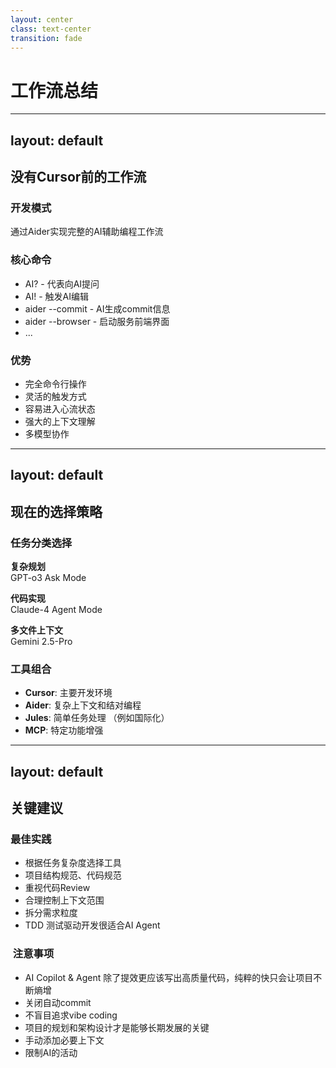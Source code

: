 ```yaml
---
layout: center
class: text-center
transition: fade
---
```


# 工作流总结 

---
layout: default
---

## 没有Cursor前的工作流

<div class="text-center mb-8 mt-8">

### 开发模式

通过Aider实现完整的AI辅助编程工作流

</div>

<div class="grid grid-cols-2 gap-6">
<div>

###  核心命令

- AI? - 代表向AI提问
- AI! - 触发AI编辑
- aider --commit - AI生成commit信息
- aider --browser - 启动服务前端界面
- ...

</div>
<div>

###  优势

- 完全命令行操作
- 灵活的触发方式
- 容易进入心流状态
- 强大的上下文理解
- 多模型协作

</div>
</div>

---
layout: default
---

## 现在的选择策略

<div class="space-y-6 mt-8">

### 任务分类选择

<div class="grid grid-cols-3 gap-4">
<div class="text-center">

**复杂规划**  
GPT-o3 Ask Mode

</div>
<div class="text-center">

**代码实现**  
Claude-4 Agent Mode

</div>
<div class="text-center">

**多文件上下文**  
Gemini 2.5-Pro

</div>
</div>

### 工具组合

- **Cursor**: 主要开发环境
- **Aider**: 复杂上下文和结对编程
- **Jules**: 简单任务处理 （例如国际化）
- **MCP**: 特定功能增强

</div>

---
layout: default
---

## 关键建议 

<div class="grid grid-cols-2 gap-6 mt-8">
<div>

###  最佳实践

- 根据任务复杂度选择工具
- 项目结构规范、代码规范
- 重视代码Review
- 合理控制上下文范围
- 拆分需求粒度
- TDD 测试驱动开发很适合AI Agent

</div>
<div>

### ️ 注意事项

- AI Copilot & Agent 除了提效更应该写出高质量代码，纯粹的快只会让项目不断熵增
- 关闭自动commit
- 不盲目追求vibe coding
- 项目的规划和架构设计才是能够长期发展的关键
- 手动添加必要上下文
- 限制AI的活动

</div>
</div>
